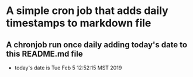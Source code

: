 A simple cron job that adds daily timestamps to markdown file
============================================================
## A chronjob run once daily adding today's date to this README.md file
* today's date is Tue Feb  5 12:52:15 MST 2019
